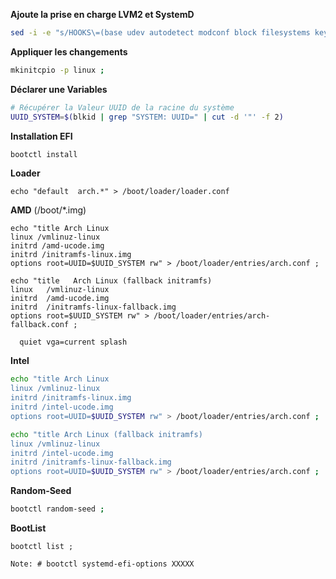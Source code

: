 
**Ajoute la prise en charge LVM2 et SystemD**
```bash
sed -i -e "s/HOOKS\=(base udev autodetect modconf block filesystems keyboard fsck)/HOOKS\=(base systemd autodetect modconf block lvm2 filesystems keyboard fsck)/g" /etc/mkinitcpio.conf ;
```

**Appliquer les changements**
```bash
mkinitcpio -p linux ;
```

**Déclarer une Variables**
```bash
# Récupérer la Valeur UUID de la racine du système
UUID_SYSTEM=$(blkid | grep "SYSTEM: UUID=" | cut -d '"' -f 2)
```

**Installation EFI**
```bash
bootctl install
```

**Loader**
```
echo "default  arch.*" > /boot/loader/loader.conf
```

**AMD** (/boot/*.img)
```
echo "title Arch Linux
linux /vmlinuz-linux
initrd /amd-ucode.img
initrd /initramfs-linux.img
options root=UUID=$UUID_SYSTEM rw" > /boot/loader/entries/arch.conf ;

echo "title   Arch Linux (fallback initramfs)
linux   /vmlinuz-linux
initrd  /amd-ucode.img
initrd  /initramfs-linux-fallback.img
options root=$UUID_SYSTEM rw" > /boot/loader/entries/arch-fallback.conf ;
```
```
  quiet vga=current splash
```

**Intel** 
```bash
echo "title Arch Linux
linux /vmlinuz-linux
initrd /initramfs-linux.img
initrd /intel-ucode.img
options root=UUID=$UUID_SYSTEM rw" > /boot/loader/entries/arch.conf ;

echo "title Arch Linux (fallback initramfs)
linux /vmlinuz-linux
initrd /intel-ucode.img
initrd /initramfs-linux-fallback.img
options root=UUID=$UUID_SYSTEM rw" > /boot/loader/entries/arch.conf ;
```


**Random-Seed**
```bash
bootctl random-seed ;
```

**BootList**
```
bootctl list ;
```


```
Note: # bootctl systemd-efi-options XXXXX
```
